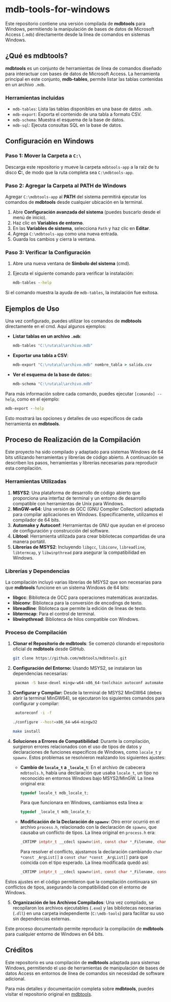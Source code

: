 # mdb-tools-for-windows

Este repositorio contiene una versión compilada de **mdbtools** para Windows, permitiendo la manipulación de bases de datos de Microsoft Access (`.mdb`) directamente desde la línea de comandos en sistemas Windows.

## ¿Qué es mdbtools?

**mdbtools** es un conjunto de herramientas de línea de comandos diseñado para interactuar con bases de datos de Microsoft Access. La herramienta principal en este conjunto, **mdb-tables**, permite listar las tablas contenidas en un archivo `.mdb`.

### Herramientas incluidas

- `mdb-tables`: Lista las tablas disponibles en una base de datos `.mdb`.
- `mdb-export`: Exporta el contenido de una tabla a formato CSV.
- `mdb-schema`: Muestra el esquema de la base de datos.
- `mdb-sql`: Ejecuta consultas SQL en la base de datos.

## Configuración en Windows

### Paso 1: Mover la Carpeta a `C:\`

Descarga este repositorio y mueve la carpeta `mdbtools-app` a la raíz de tu disco **C:**, de modo que la ruta completa sea `C:\mdbtools-app`.

### Paso 2: Agregar la Carpeta al PATH de Windows

Agregar `C:\mdbtools-app` al **PATH** del sistema permitirá ejecutar los comandos de **mdbtools** desde cualquier ubicación en la terminal.

1. Abre **Configuración avanzada del sistema** (puedes buscarlo desde el menú de inicio).
2. Haz clic en **Variables de entorno**.
3. En las **Variables de sistema**, selecciona `Path` y haz clic en **Editar**.
4. Agrega `C:\mdbtools-app` como una nueva entrada.
5. Guarda los cambios y cierra la ventana.

### Paso 3: Verificar la Configuración

1. Abre una nueva ventana de **Símbolo del sistema** (cmd).
2. Ejecuta el siguiente comando para verificar la instalación:

   ```cmd
   mdb-tables --help
    ```

Si el comando muestra la ayuda de `mdb-tables`, la instalación fue exitosa.

## Ejemplos de Uso

Una vez configurado, puedes utilizar los comandos de **mdbtools** directamente en el cmd. Aquí algunos ejemplos:

- **Listar tablas en un archivo `.mdb`**:

   ```cmd
   mdb-tables "C:\ruta\al\archivo.mdb"
    ```
- **Exportar una tabla a CSV**:
   ```cmd
   mdb-export "C:\ruta\al\archivo.mdb" nombre_tabla > salida.csv
    ```
- **Ver el esquema de la base de datos:**:
   ```cmd
   mdb-schema "C:\ruta\al\archivo.mdb"
    ```
Para más información sobre cada comando, puedes ejecutar `[comando] --help`, como en el ejemplo:

```cmd
mdb-export --help
```
Esto mostrará las opciones y detalles de uso específicos de cada herramienta en **mdbtools**.

## Proceso de Realización de la Compilación

Este proyecto ha sido compilado y adaptado para sistemas Windows de 64 bits utilizando herramientas y librerías de código abierto. A continuación se describen los pasos, herramientas y librerías necesarias para reproducir esta compilación.

### Herramientas Utilizadas

1. **MSYS2**: Una plataforma de desarrollo de código abierto que proporciona una interfaz de terminal y un entorno de desarrollo compatible con herramientas de Unix para Windows.
2. **MinGW-w64**: Una versión de GCC (GNU Compiler Collection) adaptada para compilar aplicaciones en Windows. Específicamente, utilizamos el compilador de 64 bits.
3. **Automake y Autoconf**: Herramientas de GNU que ayudan en el proceso de configuración y construcción del software.
4. **Libtool**: Herramienta utilizada para crear bibliotecas compartidas de una manera portátil.
5. **Librerías de MSYS2**: Incluyendo `libgcc`, `libiconv`, `libreadline`, `libtermcap`, y `libwinpthread` para asegurar la compatibilidad en Windows.

### Librerías y Dependencias

La compilación incluyó varias librerías de MSYS2 que son necesarias para que **mdbtools** funcione en un sistema Windows de 64 bits:

- **libgcc**: Biblioteca de GCC para operaciones matemáticas avanzadas.
- **libiconv**: Biblioteca para la conversión de encodings de texto.
- **libreadline**: Biblioteca que permite la edición de líneas de texto.
- **libtermcap**: Para el control de terminal.
- **libwinpthread**: Biblioteca de hilos compatible con Windows.

### Proceso de Compilación

1. **Clonar el Repositorio de mdbtools**: Se comenzó clonando el repositorio oficial de **mdbtools** desde GitHub.
   
   ```bash
   git clone https://github.com/mdbtools/mdbtools.git
    ```

2. **Configuración del Entorno:** Usando MSYS2, se instalaron las dependencias necesarias:
   ```bash
    pacman -S base-devel mingw-w64-x86_64-toolchain autoconf automake libtool
    ```
3. **Configurar y Compilar:** Desde la terminal de MSYS2 MinGW64 (debes abrir la terminal MinGW64), se ejecutaron los siguientes comandos para configurar y compilar:
   ```bash
    autoreconf -i -f
    ```
    ```bash
    ./configure --host=x86_64-w64-mingw32
    ```
    ```bash
    make install
    ```

4. **Soluciones a Errores de Compatibilidad**: Durante la compilación, surgieron errores relacionados con el uso de tipos de datos y declaraciones de funciones específicos de Windows, como `locale_t` y `spawnv`. Estos problemas se resolvieron realizando los siguientes ajustes:

   - **Cambio de `locale_t` a `_locale_t`**:
     En el archivo de cabecera `mdbtools.h`, había una declaración que usaba `locale_t`, un tipo no reconocido en entornos Windows bajo MSYS2/MinGW. La línea original era:
     ```c
     typedef locale_t mdb_locale_t;
     ```
     Para que funcionara en Windows, cambiamos esta línea a:
     ```c
     typedef _locale_t mdb_locale_t;
     ```

   - **Modificación de la Declaración de `spawnv`**:
     Otro error ocurrió en el archivo `process.h`, relacionado con la declaración de `spawnv`, que causaba un conflicto de tipos. La línea original en `process.h` era:
     ```c
     _CRTIMP intptr_t __cdecl spawnv(int, const char *_Filename, char *const _ArgList[]) __MINGW_ATTRIB_DEPRECATED_MSVC2005;
     ```
     Para resolver el conflicto, ajustamos la declaración cambiando `char *const _ArgList[]` a `const char *const _ArgList[]` para que coincida con el tipo esperado. La línea modificada quedó así:
     ```c
     _CRTIMP intptr_t __cdecl spawnv(int, const char *_Filename, const char *const _ArgList[]) __MINGW_ATTRIB_DEPRECATED_MSVC2005;
     ```

Estos ajustes en el código permitieron que la compilación continuara sin conflictos de tipos, asegurando la compatibilidad con el entorno de Windows.


5. **Organización de los Archivos Compilados**: Una vez compilado, se recopilaron los archivos ejecutables (`.exe`) y las bibliotecas necesarias (`.dll`) en una carpeta independiente (`C:\mdb-tools`) para facilitar su uso sin dependencias externas.

Este proceso documentado permite reproducir la compilación de **mdbtools** para cualquier entorno de Windows en 64 bits.


## Créditos

Este repositorio es una compilación de **mdbtools** adaptada para sistemas Windows, permitiendo el uso de herramientas de manipulación de bases de datos Access en entornos de línea de comandos sin necesidad de software adicional. 

Para más detalles y documentación completa sobre **mdbtools**, puedes visitar el repositorio original en [mdbtools](https://github.com/mdbtools/mdbtools).
